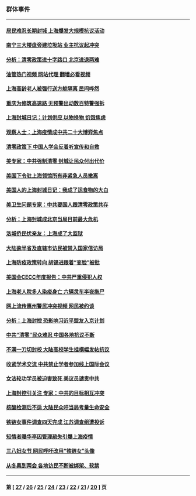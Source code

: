 ### 群体事件
---
#### [居民难忍长期封城 上海爆发大规模抗议活动](../../pages/ncid279/n13724894.md?05041645) 
#### [南宁三大楼盘旁建垃圾站 业主抗议起冲突](../../pages/ncid279/n13723244.md?05041645) 
#### [分析：清零政策进十字路口 北京进退两难](../../pages/ncid279/n13722760.md?05041645) 
#### [油管热门视频 网站代理 翻墙必看视频](http://209.222.30.114:81/youtube.html?05041645)
#### [上海高龄老人被强行送方舱隔离 民间哗然](../../pages/ncid279/n13717318.md?05041645) 
#### [重庆为修筑高速路 无预警出动数百特警强拆](../../pages/ncid279/n13716893.md?05041645) 
#### [上海封城日记：计划供应 以物换物 饥饿焦虑](../../pages/ncid279/n13715646.md?05041645) 
#### [观察人士：上海疫情成中共二十大博弈焦点](../../pages/ncid279/n13713349.md?05041645) 
#### [清零政策下 中国人学会反着听宣传和自救](../../pages/ncid279/n13711002.md?05041645) 
#### [美专家：中共强制清零 封城让民众付出代价](../../pages/ncid279/n13709482.md?05041645) 
#### [美国下令驻上海领馆所有非紧急人员撤离](../../pages/ncid279/n13709373.md?05041645) 
#### [美国人的上海封城日记：我成了运食物的大白](../../pages/ncid279/n13707573.md?05041645) 
#### [美卫生问题专家：中共要国人跟清零政策共存](../../pages/ncid279/n13705925.md?05041645) 
#### [分析：上海封城成北京当局目前最大危机](../../pages/ncid279/n13702771.md?05041645) 
#### [洛城侨民忧亲友：上海成了大监狱](../../pages/ncid279/n13693937.md?05041645) 
#### [大陆逾半省及直辖市访民被禁入国家信访局](../../pages/ncid279/n13689201.md?05041645) 
#### [上海防疫政策转向 胡锡进跟着“变脸”被批](../../pages/ncid279/n13688098.md?05041645) 
#### [美国会CECC年度报告：中共严重侵犯人权](../../pages/ncid279/n13687784.md?05041645) 
#### [上海老人院多人染疫身亡 六辆灵车半夜拖尸](../../pages/ncid279/n13687060.md?05041645) 
#### [网上流传惠州警民冲突视频 网民被约谈](../../pages/ncid279/n13687562.md?05041645) 
#### [分析：上海封控 恐影响习近平盟友入京计划](../../pages/ncid279/n13686881.md?05041645) 
#### [中共“清零”民众难忍 中国各地抗议不断](../../pages/ncid279/n13685186.md?05041645) 
#### [不满一刀切封校 大陆高校学生挂横幅发帖抗议](../../pages/ncid279/n13683669.md?05041645) 
#### [收紧学术交流 中共禁止学者参加线上国际会议](../../pages/ncid279/n13684255.md?05041645) 
#### [女法轮功学员被迫害致死 美议员谴责中共](../../pages/ncid279/n13682069.md?05041645) 
#### [上海封控引关注 专家：中共的目标相互冲突](../../pages/ncid279/n13679402.md?05041645) 
#### [核酸检测后不适 大陆民众吁当局考量生命安全](../../pages/ncid279/n13674223.md?05041645) 
#### [铁链女事件调查四天完成 江苏调查组遭投诉](../../pages/ncid279/n13673940.md?05041645) 
#### [知情者曝华亭因管理疏失引爆上海疫情](../../pages/ncid279/n13642418.md?05041645) 
#### [三八妇女节 网民呼吁改用“铁链女”头像](../../pages/ncid279/n13629332.md?05041645) 
#### [从冬奥到两会 各地访民不断被绑架、软禁](../../pages/ncid279/n13623432.md?05041645) 

---
#### 第 [ [27](./27.md?05041645) / [26](./26.md?05041645) / [25](./25.md?05041645) / [24](./24.md?05041645) / [23](./23.md?05041645) / [22](./22.md?05041645) / [21](./21.md?05041645) / [20](./20.md?05041645) ] 页
